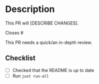 # Description

This PR will [DESCRIBE CHANGES].

Closes #

This PR needs a quick/an in-depth review.

## Checklist

- [ ] Checked that the README is up to date
- [ ] Run `just run-all`
